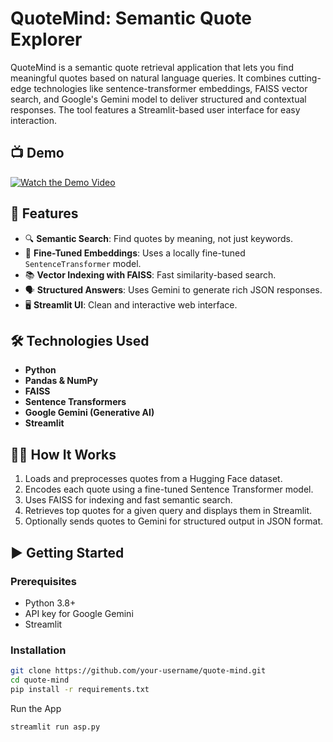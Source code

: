 # QuoteMind: Semantic Quote Explorer

QuoteMind is a semantic quote retrieval application that lets you find meaningful quotes based on natural language queries. It combines cutting-edge technologies like sentence-transformer embeddings, FAISS vector search, and Google's Gemini model to deliver structured and contextual responses. The tool features a Streamlit-based user interface for easy interaction.

## 📺 Demo

[![Watch the Demo Video](https://img.youtube.com/vi/yukWh7swclg/0.jpg)](https://www.youtube.com/watch?v=yukWh7swclg)


## 🚀 Features

- 🔍 **Semantic Search**: Find quotes by meaning, not just keywords.
- 🧠 **Fine-Tuned Embeddings**: Uses a locally fine-tuned `SentenceTransformer` model.
- 📚 **Vector Indexing with FAISS**: Fast similarity-based search.
- 🗣️ **Structured Answers**: Uses Gemini to generate rich JSON responses.
- 🖥️ **Streamlit UI**: Clean and interactive web interface.

## 🛠️ Technologies Used

- **Python**
- **Pandas & NumPy**
- **FAISS**
- **Sentence Transformers**
- **Google Gemini (Generative AI)**
- **Streamlit**

## 🧑‍💻 How It Works

1. Loads and preprocesses quotes from a Hugging Face dataset.
2. Encodes each quote using a fine-tuned Sentence Transformer model.
3. Uses FAISS for indexing and fast semantic search.
4. Retrieves top quotes for a given query and displays them in Streamlit.
5. Optionally sends quotes to Gemini for structured output in JSON format.

## ▶️ Getting Started

### Prerequisites

- Python 3.8+
- API key for Google Gemini
- Streamlit

### Installation

```bash
git clone https://github.com/your-username/quote-mind.git
cd quote-mind
pip install -r requirements.txt
```
Run the App
```bash
streamlit run asp.py
```
